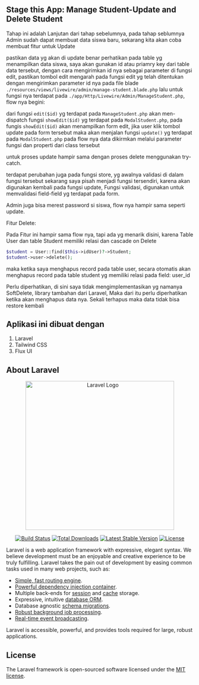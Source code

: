 ## Stage this App: Manage Student-Update and Delete Student
Tahap ini adalah Lanjutan dari tahap sebelumnya, pada tahap seblumnya Admin sudah dapat membuat data siswa baru, sekarang kita akan coba membuat fitur untuk Update

pastikan data yg akan di update benar perhatikan pada table yg menampilkan data siswa, saya akan gunakan id atau priamry key dari table data tersebut, dengan cara mengirimkan id nya sebagai parameter di fungsi edit, pastikan tombol edit mengarah pada fungsi edit yg telah ditentukan dengan mengirimkan parameter id nya pada file blade `./resources/views/livewire/admin/manage-student.blade.php` lalu untuk fungsi nya terdapat pada `./app/Http/Livewire/Admin/ManageStudent.php`, flow nya begini:

dari fungsi `edit($id)` yg terdapat pada `ManageStudent.php` akan men-dispatch fungsi `showEdit($id)` yg terdapat pada `ModalStudent.php`, pada fungis `showEdit($id)` akan menampilkan form edit, jika user klik tombol update pada form tersebut maka akan menjalan fungsi `update()` yg terdapat pada `ModalStudent.php` pada flow nya data dikirmkan melalui parameter fungsi dan properti dari class tersebut

untuk proses update hampir sama dengan proses delete menggunakan try-catch.

terdapat perubahan juga pada fungsi store, yg awalnya validasi di dalam fungsi tersebut sekarang saya pisah menjadi fungsi tersendiri, karena akan digunakan kembali pada fungsi update, Fungsi validasi, digunakan untuk memvalidasi field-field yg terdapat pada form.

Admin juga bisa merest password si siswa, flow nya hampir sama seperti update.

Fitur Delete:

Pada Fitur ini hampir sama flow nya, tapi ada yg menarik disini, karena Table User dan table Student memiliki relasi dan cascade on Delete

```php
$student = User::find($this->idUser)?->Student;
$student->user->delete();
```
maka ketika saya menghapus record pada table user, secara otomatis akan menghapus record pada table student yg memiliki relasi pada field: user_id

Perlu diperhatikan, di sini saya tidak mengimplementasikan yg namanya SoftDelete, library tambahan dari Laravel, Maka dari itu perlu diperhatikan ketika akan menghapus data nya. Sekali terhapus maka data tidak bisa restore kembali

## Aplikasi ini dibuat dengan
1. Laravel
2. Tailwind CSS
3. Flux UI

## About Laravel
<p align="center"><a href="https://laravel.com" target="_blank"><img src="https://raw.githubusercontent.com/laravel/art/master/logo-lockup/5%20SVG/2%20CMYK/1%20Full%20Color/laravel-logolockup-cmyk-red.svg" width="400" alt="Laravel Logo"></a></p>

<p align="center">
<a href="https://github.com/laravel/framework/actions"><img src="https://github.com/laravel/framework/workflows/tests/badge.svg" alt="Build Status"></a>
<a href="https://packagist.org/packages/laravel/framework"><img src="https://img.shields.io/packagist/dt/laravel/framework" alt="Total Downloads"></a>
<a href="https://packagist.org/packages/laravel/framework"><img src="https://img.shields.io/packagist/v/laravel/framework" alt="Latest Stable Version"></a>
<a href="https://packagist.org/packages/laravel/framework"><img src="https://img.shields.io/packagist/l/laravel/framework" alt="License"></a>
</p>


Laravel is a web application framework with expressive, elegant syntax. We believe development must be an enjoyable and creative experience to be truly fulfilling. Laravel takes the pain out of development by easing common tasks used in many web projects, such as:

- [Simple, fast routing engine](https://laravel.com/docs/routing).
- [Powerful dependency injection container](https://laravel.com/docs/container).
- Multiple back-ends for [session](https://laravel.com/docs/session) and [cache](https://laravel.com/docs/cache) storage.
- Expressive, intuitive [database ORM](https://laravel.com/docs/eloquent).
- Database agnostic [schema migrations](https://laravel.com/docs/migrations).
- [Robust background job processing](https://laravel.com/docs/queues).
- [Real-time event broadcasting](https://laravel.com/docs/broadcasting).

Laravel is accessible, powerful, and provides tools required for large, robust applications.

## License

The Laravel framework is open-sourced software licensed under the [MIT license](https://opensource.org/licenses/MIT).
